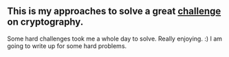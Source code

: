 ## This is my approaches to solve a great [challenge](http://cryptopals.com/) on cryptography.

Some hard challenges took me a whole day to solve. Really enjoying. :)
I am going to write up for some hard problems.


